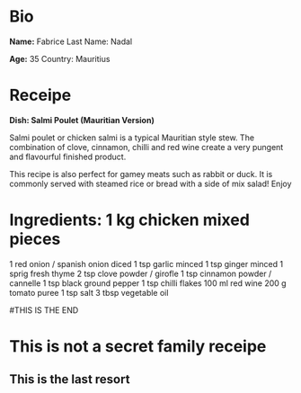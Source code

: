 # Bio
**Name:** Fabrice Last Name: Nadal

**Age:** 35 Country: Mauritius

# **Receipe**

**Dish: Salmi Poulet (Mauritian Version)**

Salmi poulet or chicken salmi is a typical Mauritian style stew. The combination of clove, cinnamon, chilli and red wine create a very pungent and flavourful finished product.

This recipe is also perfect for gamey meats such as rabbit or duck. It is commonly served with steamed rice or bread with a side of mix salad! Enjoy

# **Ingredients: 1 kg chicken mixed pieces**

  1 red onion / spanish onion diced
  1 tsp garlic minced
  1 tsp ginger minced
  1 sprig fresh thyme
  2 tsp clove powder / girofle
  1  tsp cinnamon powder / cannelle
  1 tsp black ground pepper
  1 tsp chilli flakes
  100 ml red wine
  200 g tomato puree
  1 tsp salt
  3 tbsp vegetable oil

#THIS IS THE END
# This is not a secret family receipe 
## This is the last resort
